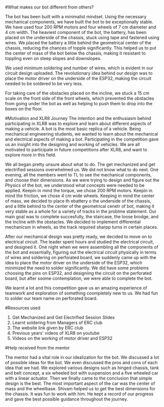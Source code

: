 #What makes our bot different from others?

The bot has been built with a minimalist mindset. 
Using the necessary mechanical components, we have built the bot to be exceptionally stable. We have used four 200 RPM motors and four wheels of 7 cm diameter and 4 cm width. The heaviest component of the bot, the battery, has been placed on the underside of the chassis, stuck using tape and fastened using wires. We placed the battery a little behind the geometrical center of the chassis, reducing the chances of topple significantly. This helped us to put the center of mass of the bot below the chassis, making it resistant to toppling even on steep slopes and downslopes.

We used minimum soldering and number of wires, which is evident in our circuit design uploaded. The revolutionary idea behind our design was to place the motor driver on the underside of the ESP32, making the circuit needed to be soldered to be very less. 

For taking care of the obstacles placed on the incline, we stuck a 15 cm scale on the front side of the front wheels, which prevented the obstacles from going under the bot as well as helping to push them to drop into the boxes on the floor. 



#Motivation and XLR8 Journey
The intention and the enthusiasm behind participating in XLR8 was to explore and learn about different aspects of making a vehicle. A bot is the most basic replica of a vehicle. Being mechanical engineering students, we wanted to learn about the mechanical and electrical aspects of making a bot. Participating in the competition gave us an insight into the designing and working of vehicles. We are all motivated to participate in future competitions after XLR8, and want to explore more in this field.

We all began pretty unsure about what to do. The get mechanized and get electrified sessions overwhelmed us. We did not know what to do next. One evening, all the members went to TL to see the mechanical components, and choose their dimensions. As we were trying to design and figure out the Physics of the bot, we understood what concepts were needed to be applied. Keepin in mind the torque, we chose 200 RPM motors. Keepin in mind the friction, we chose 4 cm wide wheels. Keeping in mind the center of mass, we decided to place th ebattery o the underside of the chassis, and a little behind to the center of the geometrical cenetr of bot, making it very stable as a whole for a variety of tracks in the problme statement. Our main goal was to complete succesfully, the staircase, the loose brodge, and the incline with the obstacles. We decided to implement differential mechanicsm in wheels, as the track required sharpp turns in certain places. 

After our mechanical design was pretty ready, we decided to move on to electrical circuit. The leader spent hours and studied the electrical circuit, and designed it. One night when we were assembling all the components of the bot and essentially, figuring out the electrical circuit physically in terms of wires and soldering on perforated board, we suddenly came up with the idea to place the motor driver on the underside of the ESP32, which minimized the need to solder significantly. We did have some problems choosing the pins on ESP32, and designiing the circuit on the perforated board, but after soome contemplation, we were able to complete the bot.

We learnt a lot and this competition gave us an amazing experience of teamwork and exploration of something coompletely new to us. We had fun to solder our team name on perforated board.



#Resources used
1) Get Mechanized and Get Electrified Session Slides
2) Learnt soldering from Managers of ERC club
3) The website link given by ERC club
4) Previous years' videos of XLR8 on youtube
5) Videos on the working of motor driver and ESP32



#Help received from the mentor

The mentor had a vital role in our idealization for the bot. We discussed a lot of possible ideas for the bot. We even discussed the pros and cons of each idea that we had. We explored various designs such as hinged chassis, tank and belt concept, a six wheeled bot with suspension and a five wheeled car with a linear actuator. Then we finally came to the conclusion that simple design is the best. The most important aspect of the car was the center of mass and the wheelbase. Shivam helped us to get the best dimensions for the chassis. It was fun to work with him. He kept a record of our progress and gave the best possible guidance throughout the journey.
